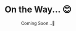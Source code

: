 ---
title: "On the Way... \U0001F60A"
subtitle: "Coming Soon...\U0001F91D"
layout: default
modal-id: 12
tags: policy
project-date: 
thumbnail: project12.png
alt: image-alt
---